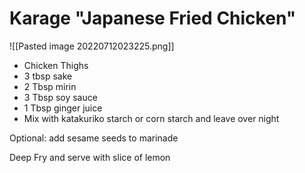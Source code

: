 # Karage "Japanese Fried Chicken"

![[Pasted image 20220712023225.png]]

- Chicken Thighs
- 3 tbsp sake
- 2 Tbsp mirin
- 3 Tbsp soy sauce
- 1 Tbsp ginger juice
- Mix with katakuriko starch or corn starch and leave over night

Optional: add sesame seeds to marinade 

Deep Fry and serve with slice of lemon